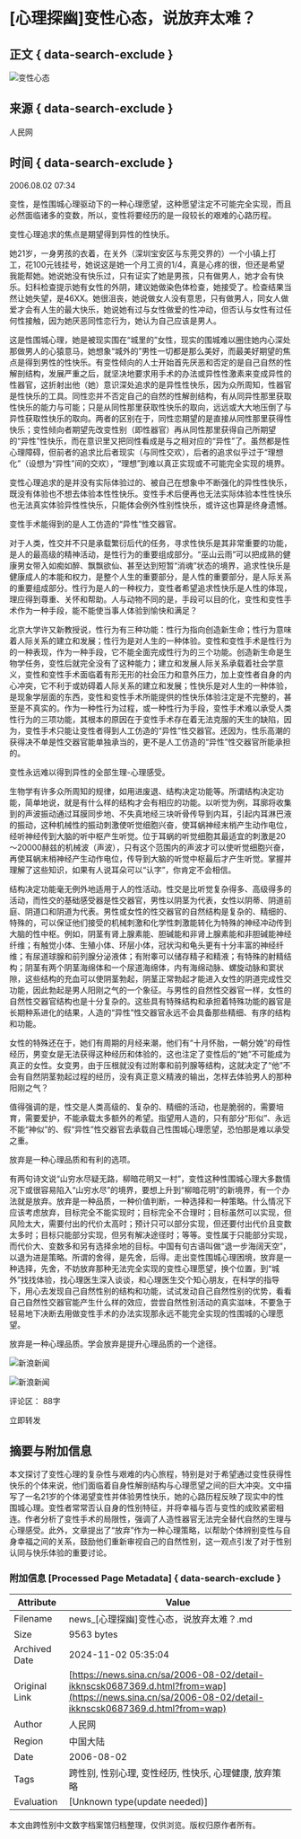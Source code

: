 # [心理探幽]变性心态，说放弃太难？

## 正文 { data-search-exclude }


![变性心态](https://tvax1.sinaimg.cn/crop.24.3.657.657.180/002uLDeXly8glmohn698dj60j60j6q3b02.jpg)

## 来源 { data-search-exclude }
人民网

## 时间 { data-search-exclude }
2006.08.02 07:34

变性，是性围城心理驱动下的一种心理愿望，这种愿望注定不可能完全实现，而且必然面临诸多的变数，所以，变性将要经历的是一段较长的艰难的心路历程。

变性心理追求的焦点是期望得到异性的性快乐。

她21岁，一身男孩的衣着，在关外（深圳宝安区与东莞交界的）一个小镇上打工，花100元钱挂号，她说这是她一个月工资的1/4，真是心疼的很，但还是希望我能帮她。她说她没有快乐过，只有证实了她是男孩，只有做男人，她才会有快乐。妇科检查提示她有女性的外阴，建议她做染色体检查，她接受了。检查结果当然让她失望，是46XX。她很沮丧，她说做女人没有意思，只有做男人，同女人做爱才会有人生的最大快乐，她说她有过与女性做爱的性冲动，但否认与女性有过任何性接触，因为她厌恶同性恋行为，她认为自己应该是男人。

这是性围城心理，她是被现实围在“城里的”女性，现实的围城难以圈住她内心深处那做男人的心猿意马，她想象“城外的”男性一切都是那么美好，而最美好期望的焦点是得到男性的性快乐。有变性倾向的人士开始首先厌恶和否定的是自己自然的性解剖结构，发展严重之后，就坚决地要求用手术的办法或异性性激素来变成异性的性器官，这折射出他（她）意识深处追求的是异性性快乐，因为众所周知，性器官是性快乐的工具。同性恋并不否定自己的自然的性解剖结构，有从同异性那里获取性快乐的能力与可能；只是从同性那里获取性快乐的取向，远远或大大地压倒了与异性获取性快乐的取向。两者的区别在于，同性恋期望的是直接从同性那里获得性快乐；变性倾向者期望先改变性别（即性器官）再从同性那里获得自己所期望的“异性”性快乐，而在意识里又把同性看成是与之相对应的“异性”了。虽然都是性心理障碍，但前者的追求比后者现实（与同性交欢），后者的追求似乎过于“理想化”（设想为“异性”间的交欢），“理想”到难以真正实现或不可能完全实现的境界。

变性心理追求的是并没有实际体验过的、被自己在想象中不断强化的异性性快乐，既没有体验也不想去体验本性性快乐。变性手术后便再也无法实际体验本性性快乐也无法真实体验异性性快乐，只能体会例外性别性快乐，或许这也算是终身遗憾。

变性手术能得到的是人工仿造的“异性”性交器官。

对于人类，性交并不只是承载繁衍后代的任务，寻求性快乐是其非常重要的功能，是人的最高级的精神活动，是性行为的重要组成部分。“巫山云雨”可以把成熟的健康男女带入如痴如醉、飘飘欲仙、甚至达到短暂“消魂”状态的境界，追求性快乐是健康成人的本能和权力，是整个人生的重要部分，是人性的重要部分，是人际关系的重要组成部分。性行为是人的一种权力，变性者希望追求性快乐是人性的体现，理应得到尊重、关怀和帮助。人与动物不同的是，手段可以目的化，变性和变性手术作为一种手段，能不能使当事人体验到愉快和满足？

北京大学许又新教授说，性行为有三种功能：性行为指向创造新生命；性行为意味着人际关系的建立和发展；性行为是对人生的一种体验。变性和变性手术是性行为的一种表现，作为一种手段，它不能全面完成性行为的三个功能。创造新生命是生物学任务，变性后就完全没有了这种能力；建立和发展人际关系承载着社会学意义，变性和变性手术面临着有形无形的社会压力和意外压力，加上变性者自身的内心冲突，它不利于或妨碍着人际关系的建立和发展；性快乐是对人生的一种体验，是现象学层面的东西，变性和变性手术所能提供的性快乐体验注定是不完整的，甚至是不真实的。作为一种性行为过程，或一种性行为手段，变性手术难以承受人类性行为的三项功能，其根本的原因在于变性手术存在着无法克服的天生的缺陷，因为，变性手术只能让变性者得到人工仿造的“异性”性交器官。还因为，性乐高潮的获得决不单是性交器官能单独承当的，更不是人工仿造的“异性”性交器官所能承担的。

变性永远难以得到异性的全部生理-心理感受。

生物学有许多众所周知的规律，如用进废退、结构决定功能等。所谓结构决定功能，简单地说，就是有什么样的结构才会有相应的功能。以听觉为例，耳廓将收集到的声波振动通过耳膜同步地、不失真地经三块听骨传导到内耳，引起内耳淋巴液的振动，这种机械性的振动刺激使听觉细胞兴奋，使耳蜗神经末梢产生动作电位，经听神经传到大脑的听中枢产生听觉。位于耳蜗的听觉细胞其最适宜的刺激是20～20000赫兹的机械波（声波），只有这个范围内的声波才可以使听觉细胞兴奋，再使耳蜗末梢神经产生动作电位，传导到大脑的听觉中枢最后才产生听觉。掌握并理解了这些知识，如果有人说耳朵可以“认字”，你肯定不会相信。

结构决定功能毫无例外地适用于人的性活动。性交是比听觉复杂得多、高级得多的活动，而性交的基础感受器是性交器官，男性以阴茎为代表，女性以阴蒂、阴道前庭、阴道口和阴道为代表。男性或女性的性交器官的自然结构是复杂的、精细的、特殊的，可以保证他们接受的机械刺激和化学性刺激能转化为特殊的神经冲动传到大脑的性中枢。例如，阴茎有肾上腺素能、胆碱能和非肾上腺素能和非胆碱能神经纤维；有触觉小体、生殖小体、环层小体，冠状沟和龟头更有十分丰富的神经纤维；有尿道球腺和前列腺分泌液体；有附睾可以储存精子和精液；有特殊的射精结构；阴茎有两个阴茎海绵体和一个尿道海绵体，内有海绵动脉、螺旋动脉和窦状隙，这些结构的充血可以使阴茎勃起，阴茎正常勃起才能进入女性的阴道完成性交功能，因此勃起是男人阳刚之气的一个象征。与男性的自然性交器官一样，女性的自然性交器官结构也是十分复杂的。这些具有特殊结构和承担着特殊功能的器官是长期种系进化的结果，人造的“异性”性交器官永远不会具备那些精细、有序的结构和功能。

女性的特殊还在于，她们有周期的月经来潮，他们有“十月怀胎，一朝分娩”的母性经历，男变女是无法获得这种经历和体验的，这也注定了变性后的“她”不可能成为真正的女性。女变男，由于压根就没有过附睾和前列腺等结构，这就决定了“他”不会有自然阴茎勃起过程的经历，没有真正意义精液的输出，怎样去体验男人的那种阳刚之气？

值得强调的是，性交是人类高级的、复杂的、精细的活动，也是脆弱的，需要培育，需要爱护，不能承载太多额外的希望。指望用人造的，只有部分“形似”、永远不能“神似”的、假“异性”性交器官去承载自己性围城心理愿望，恐怕那是难以承受之重。

放弃是一种心理品质和有利的选项。

有两句诗文说“山穷水尽疑无路，柳暗花明又一村”，变性这种性围城心理大多数情况下或很容易陷入“山穷水尽”的境界，要想上升到“柳暗花明”的新境界，有一个办法就是放弃。放弃是一种品质，一种价值判断，一种选择和一种策略。什么情况下应该考虑放弃，目标完全不能实现时；目标完全不合理时；目标虽然可以实现，但风险太大，需要付出的代价太高时；预计只可以部分实现，但还要付出代价且变数太多时；目标只能部分实现，但另有解决途径时；等等。变性属于只能部分实现，而代价大、变数多和另有选择余地的目标。中国有句古语叫做“退一步海阔天空”，以退为进是策略。所谓的舍得，是先舍，后得。走出变性围城心理困境，放弃是一种选择，先舍，不妨放弃那种无法完全实现的变性心理愿望，换个位置，到“城外”找找体验，找心理医生深入谈谈，和心理医生交个知心朋友，在科学的指导下，用心去发现自己自然性别的结构和功能，试试发动自己自然性别的优势，看看自己自然性交器官能产生什么样的效应，尝尝自然性别活动的真实滋味，不要急于轻易地下决断去用做变性手术的办法实现那永远不能完全实现的性围城的心理愿望。

放弃是一种心理品质。学会放弃是提升心理品质的一个途径。

![新浪新闻](https://n.sinaimg.cn/default/2fb77759/20151125/320X320.png)

![新浪新闻](https://n.sinaimg.cn/default/80905340/20200331/sinalogo.png)

评论区：
88字

立即转发

## 摘要与附加信息

<!-- tcd_abstract -->
本文探讨了变性心理的复杂性与艰难的内心旅程，特别是对于希望通过变性获得性快乐的个体来说，他们面临着自身性解剖结构与心理愿望之间的巨大冲突。文中描写了一名21岁的个体渴望变性并体验男性快乐，她的心路历程反映了现实中的性围城心理。变性者常常否认自身的性别特征，并将幸福与否与变性的成败紧密相连。作者分析了变性手术的局限性，强调了人造性器官无法完全替代自然的生理与心理感受。此外，文章提出了“放弃”作为一种心理策略，以帮助个体辨别变性与自身幸福之间的关系，鼓励他们重新审视自己的自然性别，这一观点引发了对于性别认同与快乐体验的重要讨论。
<!-- tcd_abstract_end -->

### 附加信息 [Processed Page Metadata] { data-search-exclude }

| Attribute       | Value                                  |
|-----------------|----------------------------------------|
| Filename        | news_[心理探幽]变性心态，说放弃太难？.md                             |
| Size            | 9563 bytes                           |
| Archived Date   | 2024-11-02 05:35:04                             |
| Original Link   | [https://news.sina.cn/sa/2006-08-02/detail-ikknscsk0687369.d.html?from=wap](https://news.sina.cn/sa/2006-08-02/detail-ikknscsk0687369.d.html?from=wap)                       |
| Author          | 人民网                               |
| Region          | 中国大陆                               |
| Date            | 2006-08-02                                 |
| Tags            | 跨性别, 性别心理, 变性经历, 性快乐, 心理健康, 放弃策略                                 |
| Evaluation            | [Unknown type(update needed)]                                 |
<!-- tcd_table_end -->

本文由跨性别中文数字档案馆归档整理，仅供浏览。版权归原作者所有。
